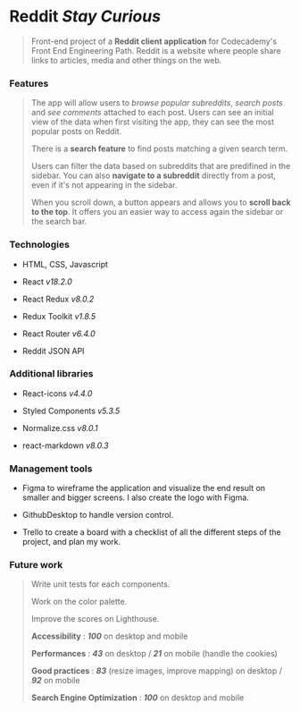 # Reddit _Stay Curious_

> Front-end project of a **Reddit client application** for Codecademy's Front End Engineering Path.
> Reddit is a website where people share links to articles, media and other things on the web.

### Features

> The app will allow users to _browse popular subreddits_, _search posts_ and _see comments_ attached to each post. Users can see an initial view of the data when first visiting the app, they can see the most popular posts on Reddit.
>
> There is a **search feature** to find posts matching a given search term.
>
> Users can filter the data based on subreddits that are predifined in the sidebar.
> You can also **navigate to a subreddit** directly from a post, even if it's not appearing in the sidebar.
>
> When you scroll down, a button appears and allows you to **scroll back to the top**. It offers you an easier way to access again the sidebar or the search bar.

### Technologies

>

- HTML, CSS, Javascript
  >
- React _v18.2.0_
  >
- React Redux _v8.0.2_
  >
- Redux Toolkit _v1.8.5_
  >
- React Router _v6.4.0_
  >
- Reddit JSON API
  >

### Additional libraries

>

- React-icons _v4.4.0_
  >
- Styled Components _v5.3.5_
  >
- Normalize.css _v8.0.1_
  >
- react-markdown _v8.0.3_
  >

### Management tools

>

- Figma to wireframe the application and visualize the end result on smaller and bigger screens. I also create the logo with Figma.
  >
- GithubDesktop to handle version control.
  >
- Trello to create a board with a checklist of all the different steps of the project, and plan my work.
  >

### Future work

> Write unit tests for each components.
>
> Work on the color palette.
>
> Improve the scores on Lighthouse.
>
> **Accessibility** : **_100_** on desktop and mobile
>
> **Performances** : **_43_** on desktop / **_21_** on mobile (handle the cookies)
>
> **Good practices** : **_83_** (resize images, improve mapping) on desktop / **_92_** on mobile
>
> **Search Engine Optimization** : **_100_** on desktop and mobile
